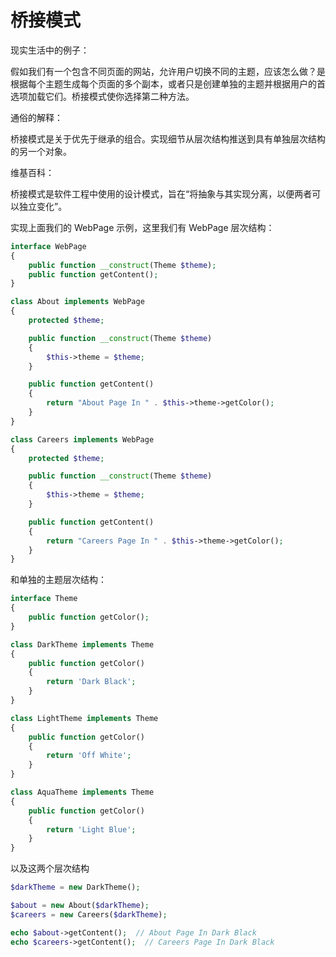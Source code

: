 # 桥接模式

现实生活中的例子：

假如我们有一个包含不同页面的网站，允许用户切换不同的主题，应该怎么做？是根据每个主题生成每个页面的多个副本，或者只是创建单独的主题并根据用户的首选项加载它们。桥接模式使你选择第二种方法。

通俗的解释：

桥接模式是关于优先于继承的组合。实现细节从层次结构推送到具有单独层次结构的另一个对象。

维基百科：

桥接模式是软件工程中使用的设计模式，旨在“将抽象与其实现分离，以便两者可以独立变化”。

实现上面我们的 WebPage 示例，这里我们有 WebPage 层次结构：

```php
interface WebPage
{
    public function __construct(Theme $theme);
    public function getContent();
}

class About implements WebPage
{
    protected $theme;

    public function __construct(Theme $theme)
    {
        $this->theme = $theme;
    }

    public function getContent()
    {
        return "About Page In " . $this->theme->getColor();
    }
}

class Careers implements WebPage
{
    protected $theme;

    public function __construct(Theme $theme)
    {
        $this->theme = $theme;
    }

    public function getContent()
    {
        return "Careers Page In " . $this->theme->getColor();
    }
}
```

和单独的主题层次结构：

```php
interface Theme
{
    public function getColor();
}

class DarkTheme implements Theme
{
    public function getColor()
    {
        return 'Dark Black';
    }
}

class LightTheme implements Theme
{
    public function getColor()
    {
        return 'Off White';
    }
}

class AquaTheme implements Theme
{
    public function getColor()
    {
        return 'Light Blue';
    }
}
```

以及这两个层次结构

```php
$darkTheme = new DarkTheme();

$about = new About($darkTheme);
$careers = new Careers($darkTheme);

echo $about->getContent();  // About Page In Dark Black
echo $careers->getContent();  // Careers Page In Dark Black
```